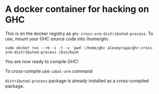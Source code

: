 # A docker container for hacking on GHC

This is on the docker registry as `ghc-cross-arm-distributed-process`.
To use, mount your GHC source code into /home/ghc

    sudo docker run --rm -i -t -v `pwd`:/home/ghc alexeyraga/ghc-cross-arm-distributed-process /bin/bash

You are now ready to compile GHC!

To cross-compile use ```cabal-arm``` command

```distributed-process``` package is already installed as a cross-compiled package.

